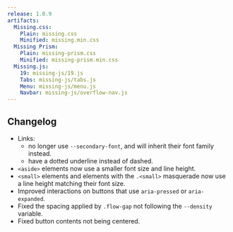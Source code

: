 ```yaml
---
release: 1.0.9
artifacts:
  Missing.css:
    Plain: missing.css
    Minified: missing.min.css
  Missing Prism:
    Plain: missing-prism.css
    Minified: missing-prism.min.css
  Missing.js:
    19: missing-js/19.js
    Tabs: missing-js/tabs.js
    Menu: missing-js/menu.js
    Navbar: missing-js/overflow-nav.js
---
```


## Changelog

 - Links:
    - no longer use `--secondary-font`, and will inherit their font family
      instead.
    - have a dotted underline instead of dashed.
 - `<aside>` elements now use a smaller font size and line height.
 - `<small>` elements and elements with the `.<small>` masquerade now use a
   line height matching their font size.
 - Improved interactions on buttons that use `aria-pressed` or `aria-expanded`.
 - Fixed the spacing applied by `.flow-gap` not following the `--density` variable.
 - Fixed button contents not being centered.
